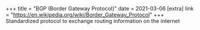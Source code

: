 +++
title = "BGP (Border Gateway Protocol)"
date = 2021-03-06
[extra]
link = "https://en.wikipedia.org/wiki/Border_Gateway_Protocol"
+++
Standardized protocol to exchange routing information on the internet

